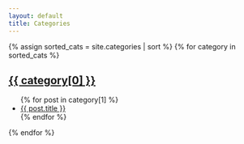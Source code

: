 ```yaml
---
layout: default
title: Categories
---
```


<div class="posts">
  {% assign sorted_cats = site.categories | sort %}
  {% for category in sorted_cats %}
  <h2><a class="category-title" href="{{ site.baseurl }}/categories/{{ category[0] }}">{{ category[0] }}</a></h2>
     <ul>
       {% for post in category[1] %}
         <li><a href="{{ post.url }}">{{ post.title }}</a></li>
       {% endfor %}
     </ul>
  {% endfor %}
</div>
